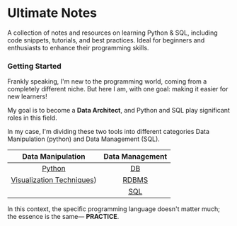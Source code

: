 # Ultimate Notes

A collection of notes and resources on learning Python & SQL, including code snippets, tutorials, and best practices. Ideal for beginners and enthusiasts to enhance their programming skills.

### Getting Started

Frankly speaking, I'm new to the programming world, coming from a completely different niche. But here I am, with one goal: making it easier for new learners!

My goal is to become a **Data Architect**, and Python and SQL play significant roles in this field.

In my case, I'm dividing these two tools into different categories Data Manipulation (python) and Data Management (SQL).

|Data Manipulation|Data Management|
|:---------------:|:-------------:|
|[Python](python.ipynb)|[DB](Database.ipynb#db)|
|[Visualization Techniques](python.ipynb#vt))|[RDBMS](Database.ipynb#rdbms)|
||[SQL](SQL.ipynb)| 


In this context, the specific programming language doesn't matter much; the essence is the same— **PRACTICE**.
